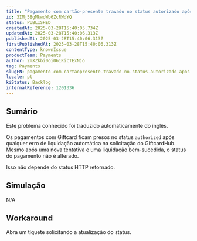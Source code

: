 ```yaml
---
title: "Pagamento com cartão-presente travado no status autorizado após erro de autosettle na solicitação do Giftcardhub"
id: 3IMj58gMkwdWb6ZcRWdYQ
status: PUBLISHED
createdAt: 2025-03-28T15:40:05.734Z
updatedAt: 2025-03-28T15:40:06.313Z
publishedAt: 2025-03-28T15:40:06.313Z
firstPublishedAt: 2025-03-28T15:40:06.313Z
contentType: knownIssue
productTeam: Payments
author: 2mXZkbi0oi061KicTExNjo
tag: Payments
slugEN: pagamento-com-cartaopresente-travado-no-status-autorizado-apos-erro-de-autosettle-na-solicitacao-do-giftcardhub
locale: pt
kiStatus: Backlog
internalReference: 1201336
---
```


## Sumário

<div class="alert alert-info">
  <p>Este problema conhecido foi traduzido automaticamente do inglês.</p>
</div>


Os pagamentos com Giftcard ficam presos no status `authorized` após qualquer erro de liquidação automática na solicitação do GiftcardHub.
Mesmo após uma nova tentativa e uma liquidação bem-sucedida, o status do pagamento não é alterado.

Isso não depende do status HTTP retornado.

## Simulação


N/A



## Workaround


Abra um tíquete solicitando a atualização do status.





